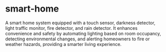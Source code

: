 # smart-home
A smart home system equipped with a touch sensor, darkness detector, light traffic monitor, fire detector, and rain detector. It enhances convenience and safety by automating lighting based on room occupancy, detecting environmental changes, and alerting homeowners to fire or weather hazards, providing a smarter living experience.
